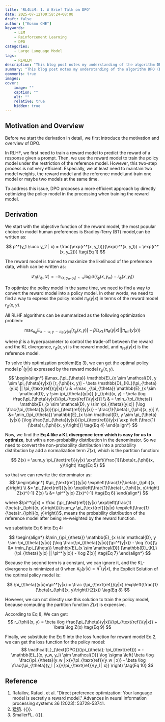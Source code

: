 ```yaml
---
title: 'RL4LLM: 1. A Brief Talk on DPO'
date: 2025-07-12T00:58:24+08:00
draft: false
author: ["Kosmo CHE"]
keywords: 
    - LLM
    - Reinforcement Learning
    - DPO
categories:
    - Large Language Model
tags:
    - RL4LLM
description: "This blog post notes my understanding of the algorithm DPO (Direct Preference Optimization) and the math derivation behind it."
summary: "This blog post notes my understanding of the algorithm DPO (Direct Preference Optimization) and the math derivation behind it."
comments: true
images:
cover:
    image: ""
    caption: ""
    alt: ""
    relative: true
    hidden: true
---
```

## Motivation and Overview
Before we start the derivation in detail, we first introduce the motivation and overview of DPO.

In RLHF, we first need to train a reward model to predict the reward of a response given a prompt. Then, we use the reward model to train the policy model under the restriction of the reference model. However, this two-step process is not very efficient. Especially, we at least need to maintain two model weights, the reward model and the reference model,and train one model or maybe two models at the same time. 

To address this issue, DPO proposes a more efficient approach by directly optimizing the policy model in the processing when training the reward model. 

## Derivation
We start with the objective function of the reward model, the most popular choice to model human preferences is Bradley-Terry (BT) model,can be written as:

$$
p^*(y_1 \succ y_2 | x) = \frac{\exp(r^*(x, y_1))}{\exp(r^*(x, y_1)) + \exp(r^*(x, y_2))} \tag{Eq 1}
$$

The reward model is trained to maximize the likelihood of the preference data, which can be written as:

$$
\mathcal{L}_{R}(r_{\phi}, \mathcal{D}) = -\mathbb{E}_{(x, y_w, y_l) \sim \mathcal{D}} \log \sigma(r_{\phi}(x, y_w) - r_{\phi}(x, y_l)) \tag{Eq 2}
$$

To optimize the policy model in the same time, we need to find a way to convert the reward model into a policy model. In other words, we need to find a way to express the policy model $\pi_{\theta}(y|x)$ in terms of the reward model $r_{\phi}(x, y)$.

All RLHF algorithms can be summarized as the following optimization problem:

$$
\max_{\pi_{\theta}} \mathbb{E}_{x \sim \mathcal{D}, y \sim \pi_{\theta}(y|x)} [r_{\phi}(x, y)] - \beta \mathbb{D}_{KL}(\pi_{\theta}(y|x) || \pi_{\text{ref}}(y|x)) \tag{Eq 3}
$$

where $\beta$ is a hyperparameter to control the trade-off between the reward and the KL divergence, $r_{\phi}(x, y)$ is the reward model, and $\pi_{\text{ref}}(y|x)$ is the reference model.

To solve this optimization problem(Eq 3), we can get the optimal policy model $p^*(y|x)$ expressed by the reward model $r_\phi(x, y)$.
$$
\begin{align*}
&\max_{\pi_{\theta}} \mathbb{E}_{x \sim \mathcal{D}, y \sim \pi_{\theta}(y|x)} [r_{\phi}(x, y)] - \beta \mathbb{D}_{KL}(\pi_{\theta}(y|x) || \pi_{\text{ref}}(y|x)) \\
& =\max _{\pi_{\theta}} \mathbb{E}_{x \sim \mathcal{D}, y \sim \pi_{\theta}(y|x)} [r_{\phi}(x, y) - \beta \log \frac{\pi_{\theta}(y|x)}{\pi_{\text{ref}}(y|x)}] \\
& = \min_{\pi_{\theta}} \mathbb{E}_{x \sim \mathcal{D}, y \sim \pi_{\theta}(y|x)} [\log \frac{\pi_{\theta}(y|x)}{\pi_{\text{ref}}(y|x)} - \frac{1}{\beta}r_{\phi}(x, y)] \\
&= \min_{\pi_{\theta}} \mathbb{E}_{x \sim \mathcal{D}, y \sim \pi_{\theta}(y|x)} [\log \frac{\pi_{\theta}(y|x)}{\pi_{\text{ref}}(y|x) \exp \left (\frac{1}{\beta}r_{\phi}(x, y)\right)}] \tag{Eq 4}
\end{align*}
$$

Now, we find the **Eq 4 like a KL divergence term which is easy for us to optimize**, but with a non-probability distribution in the denominator. So we need to convert the non-probability distribution into a probability distribution by add a normalization term $Z(x)$, which is the partition function:

$$
Z(x) = \sum_y \pi_{\text{ref}}(y|x) \exp\left(\frac{1}{\beta}r_{\phi}(x, y)\right) \tag{Eq 5}
$$

so that we can rewrite the denominator as:
$$
\begin{align*}
&\pi_{\text{ref}}(y|x) \exp\left(\frac{1}{\beta}r_{\phi}(x, y)\right) \\
&= \pi_{\text{ref}}(y|x) \exp\left(\frac{1}{\beta}r_{\phi}(x, y)\right) Z(x)^{-1} Z(x) \\
&= \pi^*(y|x) Z(x)^{-1} \tag{Eq 6}
\end{align*}
$$

where $\pi^*(y|x) = \frac {\pi_{\text{ref}}(y|x) \exp\left(\frac{1}{\beta}r_{\phi}(x, y)\right)}{\sum_y \pi_{\text{ref}}(y|x) \exp\left(\frac{1}{\beta}r_{\phi}(x, y)\right)}$, means the probability distribution of the reference model after being re-weighted by the reward function.

we substitute Eq 6 into Eq 4:

$$
\begin{align*}
&\min_{\pi_{\theta}} \mathbb{E}_{x \sim \mathcal{D}, y \sim \pi_{\theta}(y|x)} [\log \frac{\pi_{\theta}(y|x)}{\pi^*(y|x)} - \log Z(x)]\\
&= \min_{\pi_{\theta}} \mathbb{E}_{x \sim \mathcal{D}} [\mathbb{D}_{KL}(\pi_{\theta}(y|x) || \pi^*(y|x)) - \log Z(x)] \tag{Eq 7}
\end{align*}
$$

Because the second term is a constant, we can ignore it, and the KL-divergence is minimized at 0 when $\pi_{\theta}(y|x) = \pi^*(y|x)$, the Explicit Solution of the optimal policy model is:

$$
\pi_{\theta}(y|x)=\pi^*(y|x) = \frac {\pi_{\text{ref}}(y|x) \exp\left(\frac{1}{\beta}r_{\phi}(x, y)\right)}{Z(x)} \tag{Eq 8}
$$

However, we can not directly use this solution to train the policy model, because computing the partition function $Z(x)$ is expensive.

According to Eq 8, We can get:
$$
r_{\phi}(x, y) = \beta \log \frac{\pi_{\theta}(y|x)}{\pi_{\text{ref}}(y|x)} + \beta \log Z(x) \tag{Eq 9}
$$

Finally, we substitute the Eq 9 into the loss function for reward model Eq 2, we can get the loss function for the policy model:
$$
\mathcal{L}_{\text{DPO}}(\pi_{\theta}; \pi_{\text{ref}}) = - \mathbb{E}_{(x, y_w, y_l) \sim \mathcal{D}} \log \sigma \left( \beta \log \frac{\pi_{\theta}(y_w | x)}{\pi_{\text{ref}}(y_w | x)} - \beta \log \frac{\pi_{\theta}(y_l | x)}{\pi_{\text{ref}}(y_l | x)} \right) \tag{Eq 10}
$$


## Reference

1. Rafailov, Rafael, et al. "Direct preference optimization: Your language model is secretly a reward model." Advances in neural information processing systems 36 (2023): 53728-53741.
2. 猛猿. {{<href text="人人都能看懂的DPO数学原理" url="https://zhuanlan.zhihu.com/p/721073733">}}.
3. SmallerFL. {{<href text="Direct Preference Optimization (DPO) 原理详解及公式推导" url="https://zhuanlan.zhihu.com/p/779691018">}}.


